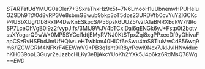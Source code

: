 $START$atUdYMUG0aOler7+3SxraThxHz9x5t+7N6LmooH1uUbnemvHPUHeIuGZ9Dh9TtX0d8vRP3Ve8sbmG8wub9bkp3oT5dps23URDVfb0cvYuYZlGCKcP4USbXUg/t1b8Rx1P4DwKnESkpcS/P56psk6UUZ5/vzlA1aBNRXEqkW7NRoSP7LceOhVgB0i9z2fvypJIfs/3MIJ9WJV4bTCxIDai6gENGk6yJ+Fstp0t2botvssXYogarQ9wW+0MP5SYCcl1dtjEMyRVNJ0KtSTpxZqi8xgPPxecDf9yQhivaFapCSzRvHSEbdJmUfHQIw+eHTwbkm40HICf6eSwu4tnS8TiuMwCd856wq9m6/iZGWGRM4NFKrF4EEWmV9+PB3q1sht9iR8yrPewI9Ncx7JklJvIHNwiduchKH039opL3Guyr2eJzzbcHLKy3eBjAkcYUoKh2YXk5J4p6kz6RdMsQ78Wg==$END$
